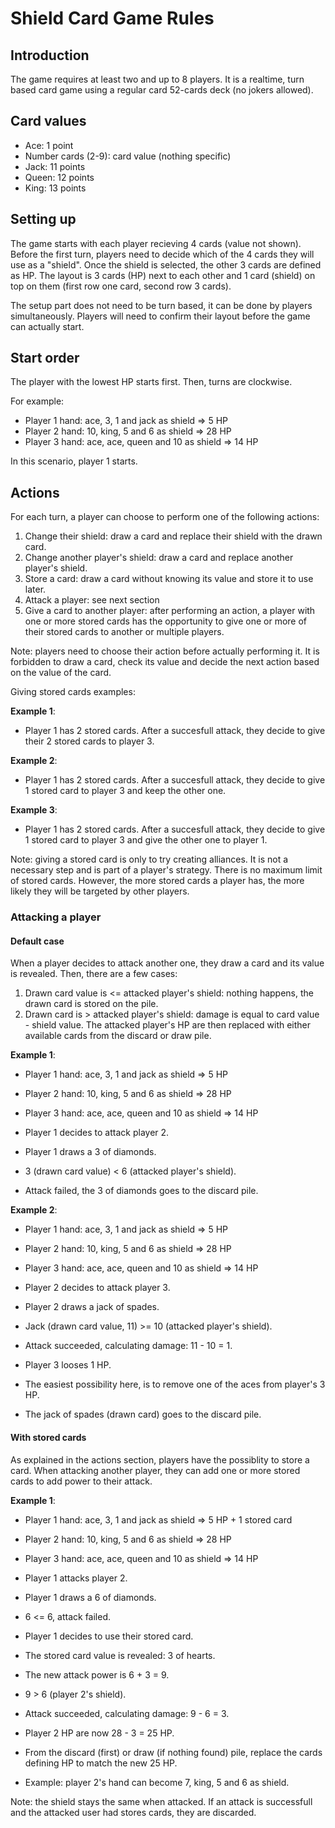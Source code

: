 # Shield Card Game Rules

## Introduction

The game requires at least two and up to 8 players. It is a realtime, turn based card game using a regular card 52-cards deck (no jokers allowed).

## Card values

- Ace: 1 point
- Number cards (2-9): card value (nothing specific)
- Jack: 11 points
- Queen: 12 points
- King: 13 points

## Setting up

The game starts with each player recieving 4 cards (value not shown). Before the first turn, players need to decide which of the 4 cards they will use as a "shield". Once the shield is selected, the other 3 cards are defined as HP. The layout is 3 cards (HP) next to each other and 1 card (shield) on top on them (first row one card, second row 3 cards).

The setup part does not need to be turn based, it can be done by players simultaneously. Players will need to confirm their layout before the game can actually start.

## Start order

The player with the lowest HP starts first. Then, turns are clockwise.

For example:

- Player 1 hand: ace, 3, 1 and jack as shield => 5 HP
- Player 2 hand: 10, king, 5 and 6 as shield => 28 HP
- Player 3 hand: ace, ace, queen and 10 as shield => 14 HP

In this scenario, player 1 starts.

## Actions

For each turn, a player can choose to perform one of the following actions:

1. Change their shield: draw a card and replace their shield with the drawn card.
2. Change another player's shield: draw a card and replace another player's shield.
3. Store a card: draw a card without knowing its value and store it to use later.
4. Attack a player: see next section
5. Give a card to another player: after performing an action, a player with one or more stored cards has the opportunity to give one or more of their stored cards to another or multiple players.

Note: players need to choose their action before actually performing it. It is forbidden to draw a card, check its value and decide the next action based on the value of the card.

Giving stored cards examples:

**Example 1**:
- Player 1 has 2 stored cards. After a succesfull attack, they decide to give their 2 stored cards to player 3.

**Example 2**:
- Player 1 has 2 stored cards. After a succesfull attack, they decide to give 1 stored card to player 3 and keep the other one.

**Example 3**:
- Player 1 has 2 stored cards. After a succesfull attack, they decide to give 1 stored card to player 3 and give the other one to player 1.

Note: giving a stored card is only to try creating alliances. It is not a necessary step and is part of a player's strategy. There is no maximum limit of stored cards. However, the more stored cards a player has, the more likely they will be targeted by other players.

### Attacking a player

#### Default case

When a player decides to attack another one, they draw a card and its value is revealed. Then, there are a few cases:

1. Drawn card value is <= attacked player's shield: nothing happens, the drawn card is stored on the pile.
2. Drawn card is > attacked player's shield: damage is equal to card value - shield value. The attacked player's HP are then replaced with either available cards from the discard or draw pile.

**Example 1**:
- Player 1 hand: ace, 3, 1 and jack as shield => 5 HP
- Player 2 hand: 10, king, 5 and 6 as shield => 28 HP
- Player 3 hand: ace, ace, queen and 10 as shield => 14 HP

- Player 1 decides to attack player 2.
- Player 1 draws a 3 of diamonds.
- 3 (drawn card value) < 6 (attacked player's shield).
- Attack failed, the 3 of diamonds goes to the discard pile.

**Example 2**:
- Player 1 hand: ace, 3, 1 and jack as shield => 5 HP
- Player 2 hand: 10, king, 5 and 6 as shield => 28 HP
- Player 3 hand: ace, ace, queen and 10 as shield => 14 HP

- Player 2 decides to attack player 3.
- Player 2 draws a jack of spades.
- Jack (drawn card value, 11) >= 10 (attacked player's shield).
- Attack succeeded, calculating damage: 11 - 10 = 1.
- Player 3 looses 1 HP.
- The easiest possibility here, is to remove one of the aces from player's 3 HP.
- The jack of spades (drawn card) goes to the discard pile.

#### With stored cards

As explained in the actions section, players have the possiblity to store a card. When attacking another player, they can add one or more stored cards to add power to their attack.

**Example 1**:
- Player 1 hand: ace, 3, 1 and jack as shield => 5 HP + 1 stored card
- Player 2 hand: 10, king, 5 and 6 as shield => 28 HP
- Player 3 hand: ace, ace, queen and 10 as shield => 14 HP

- Player 1 attacks player 2.
- Player 1 draws a 6 of diamonds.
- 6 <= 6, attack failed.
- Player 1 decides to use their stored card.
- The stored card value is revealed: 3 of hearts.
- The new attack power is 6 + 3 = 9.
- 9 > 6 (player 2's shield).
- Attack succeeded, calculating damage: 9 - 6 = 3.
- Player 2 HP are now 28 - 3 = 25 HP.
- From the discard (first) or draw (if nothing found) pile, replace the cards defining HP to match the new 25 HP.
- Example: player 2's hand can become 7, king, 5 and 6 as shield.

Note: the shield stays the same when attacked. If an attack is successfull and the attacked user had stores cards, they are discarded.